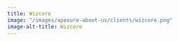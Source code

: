 ```yaml
---
title: Wizcore
image: "/images/apexure-about-us/clients/wizcore.png"
image-alt-title: Wizcore
---
```


